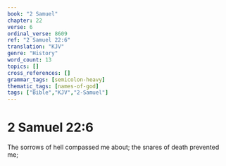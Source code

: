 ```yaml
---
book: "2 Samuel"
chapter: 22
verse: 6
ordinal_verse: 8609
ref: "2 Samuel 22:6"
translation: "KJV"
genre: "History"
word_count: 13
topics: []
cross_references: []
grammar_tags: [semicolon-heavy]
thematic_tags: [names-of-god]
tags: ["Bible","KJV","2-Samuel"]
---
```


# 2 Samuel 22:6

The sorrows of hell compassed me about; the snares of death prevented me;

